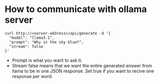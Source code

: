 

# How to communicate with ollama server


```
curl http://<server-address>/api/generate -d '{
  "model": "llama3.1",
  "prompt": "Why is the sky blue?",
  "stream": false
}'
```

* Prompt is what you want to ask it.
* Stream false means that we want the entire generated answer from llama to be in one JSON response. Set true if you want to recive one response per word.
